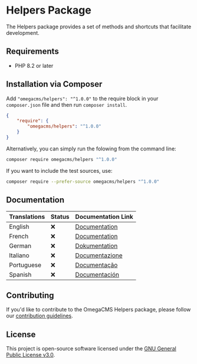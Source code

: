# Helpers Package

The Helpers package provides a set of methods and shortcuts that facilitate development.

## Requirements

* PHP 8.2 or later

## Installation via Composer

Add `"omegacms/helpers": "^1.0.0"` to the require block in your `composer.json` file and then run `composer install`.

```json
{
    "require": {
        "omegacms/helpers": "^1.0.0"
    }
}
```

Alternatively, you can simply run the folowing from the command line:

```sh
composer require omegacms/helpers "^1.0.0"
```

If you want to include the test sources, use:

```sh
composer require --prefer-source omegacms/helpers "^1.0.0"
```

## Documentation

| Translations  | Status | Documentation Link                 |
| ------------- | ------ | -----------------------------------|
| English       | ❌     | [Documentation](docs/en/index.md)  |
| French        | ❌     | [Documentation](docs/fr/index.md)  |
| German        | ❌     | [Dokumentation](docs/de/index.md)  |
| Italiano      | ❌     | [Documentazione](docs/it/index.md) |
| Portuguese    | ❌     | [Documentação](docs/pt/index.md)   |
| Spanish       | ❌     | [Documentación](docs/es/index.md)  |


## Contributing

If you'd like to contribute to the OmegaCMS Helpers package, please follow our [contribution guidelines](CONTRIBUTING.md).

## License

This project is open-source software licensed under the [GNU General Public License v3.0](LICENSE).
